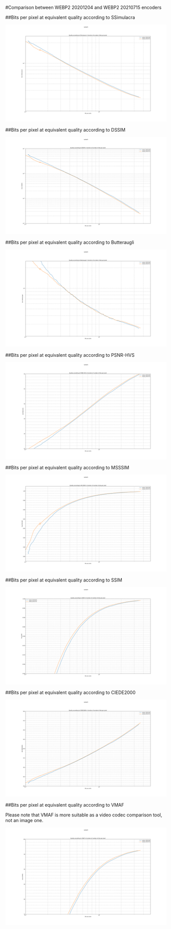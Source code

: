 #Comparison between WEBP2 20201204 and WEBP2 20210715 encoders

##Bits per pixel at equivalent quality according to SSimulacra

![Bits per pixel at equivalent quality according to SSimulacra](subset1.ssimulacra.(webp2_20201204,webp2_20210715).svg)

##Bits per pixel at equivalent quality according to DSSIM

![Bits per pixel at equivalent quality according to DSSIM](subset1.dssim.(webp2_20201204,webp2_20210715).svg)

##Bits per pixel at equivalent quality according to Butteraugli

![Bits per pixel at equivalent quality according to Butteraugli](subset1.butteraugli.(webp2_20201204,webp2_20210715).svg)

##Bits per pixel at equivalent quality according to PSNR-HVS

![Bits per pixel at equivalent quality according to Y-PSNR-HVS](subset1.psnr-hvs.(webp2_20201204,webp2_20210715).svg)

##Bits per pixel at equivalent quality according to MSSSIM

![Bits per pixel at equivalent quality according to MSSSIM](subset1.ms-ssim.(webp2_20201204,webp2_20210715).svg)

##Bits per pixel at equivalent quality according to SSIM

![Bits per pixel at equivalent quality according to SSIM](subset1.ssim.(webp2_20201204,webp2_20210715).svg)

##Bits per pixel at equivalent quality according to CIEDE2000

![Bits per pixel at equivalent quality according to CIEDE2000](subset1.ciede2000.(webp2_20201204,webp2_20210715).svg)

##Bits per pixel at equivalent quality according to VMAF

Please note that VMAF is more suitable as a video codec comparison tool, not an image one.

![Bits per pixel at equivalent quality according to VMAF](subset1.vmaf.(webp2_20201204,webp2_20210715).svg)
